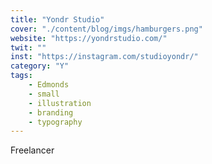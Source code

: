 ```yaml
---
title: "Yondr Studio"
cover: "./content/blog/imgs/hamburgers.png"
website: "https://yondrstudio.com/"
twit: ""
inst: "https://instagram.com/studioyondr/"
category: "Y"
tags:
    - Edmonds
    - small
    - illustration
    - branding
    - typography
---
```


Freelancer
